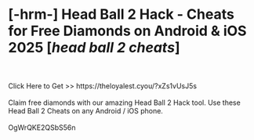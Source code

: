 # [-hrm-] Head Ball 2 Hack - Cheats for Free Diamonds on Android & iOS 2025 [*head ball 2 cheats*]
<br>
<br>Click Here to Get >> https://theloyalest.cyou/?xZs1vUsJ5s
<br>
<br>Claim free diamonds with our amazing Head Ball 2 Hack tool. Use these Head Ball 2 Cheats on any Android / iOS phone.
<br>
<br>OgWrQKE2QSbS56n

